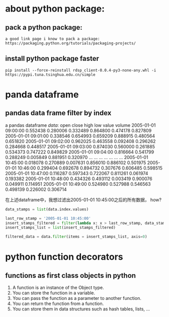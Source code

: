 # about python package:
## pack a python package:
    a good link page i know to pack a package:  https://packaging.python.org/tutorials/packaging-projects/
## install python package faster
    pip install --force-reinstall rdsp_client-0.0.4-py3-none-any.whl -i https://pypi.tuna.tsinghua.edu.cn/simple

# panda dataframe
## pandas data frame filter by index
a pandas dataframe *data*:
                         open     close      high       low     value    volume
2005-01-01 09:00:00  0.552438  0.280006  0.332489  0.864800  0.474178  0.827809
2005-01-01 09:01:00  0.338546  0.654993  0.659209  0.888915  0.480564  0.651820
2005-01-01 09:02:00  0.962025  0.463558  0.092408  0.296262  0.284668  0.448517
2005-01-01 09:03:00  0.874030  0.560000  0.261885  0.534373  0.747222  0.849829
2005-01-01 09:04:00  0.816664  0.541799  0.288249  0.005849  0.881951  0.320970
...                       ...       ...       ...       ...       ...       ...
2005-01-01 10:45:00  0.018078  0.270889  0.007631  0.856010  0.886102  0.501975
2005-01-01 10:46:00  0.299404  0.692678  0.894732  0.307676  0.606485  0.598515
2005-01-01 10:47:00  0.116287  0.597343  0.722067  0.811261  0.061974  0.193382
2005-01-01 10:48:00  0.434326  0.493112  0.003419  0.900076  0.049911  0.114951
2005-01-01 10:49:00  0.524980  0.527988  0.546563  0.498139  0.226002  0.306714

在上述dataframe中，我想过滤出2005-01-01 10:45:00之后的所有数据， how?
``` python
data_stamps = list(data.index.values)

last_row_stamp = '2005-01-01 10:45:00'
insert_stamps_filtered = filter(lambda x: x > last_row_stamp, data_stamps)
insert_stamps_list = list(insert_stamps_filtered)

filtered_data = data.filter(items = insert_stamps_list, axis=0)
```

# python function decorators
## functions as first class objects in python
1. A function is an instance of the Object type.
2. You can store the function in a variable.
3. You can pass the function as a parameter to another function.
4. You can return the function from a function.
5. You can store them in data structures such as hash tables, lists, …
